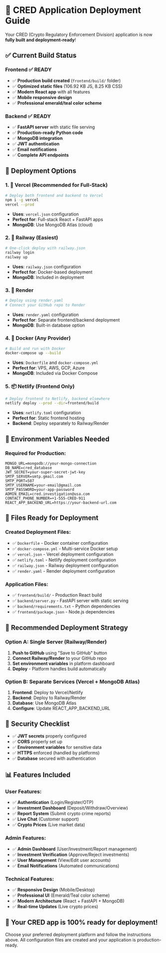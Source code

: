 # 🚀 CRED Application Deployment Guide

Your CRED (Crypto Regulatory Enforcement Division) application is now **fully built and deployment-ready**!

## ✅ **Current Build Status**

### **Frontend** ✅ READY
- ✅ **Production build created** (`frontend/build/` folder)
- ✅ **Optimized static files** (106.92 KB JS, 8.25 KB CSS)
- ✅ **Modern React app** with all features
- ✅ **Mobile responsive design**
- ✅ **Professional emerald/teal color scheme**

### **Backend** ✅ READY
- ✅ **FastAPI server** with static file serving
- ✅ **Production-ready Python code**
- ✅ **MongoDB integration**
- ✅ **JWT authentication** 
- ✅ **Email notifications**
- ✅ **Complete API endpoints**

## 🎯 **Deployment Options**

### **1. 🔵 Vercel (Recommended for Full-Stack)**
```bash
# Deploy both frontend and backend to Vercel
npm i -g vercel
vercel --prod
```
- **Uses**: `vercel.json` configuration
- **Perfect for**: Full-stack React + FastAPI apps
- **MongoDB**: Use MongoDB Atlas (cloud)

### **2. 🚂 Railway (Easiest)**
```bash
# One-click deploy with railway.json
railway login
railway up
```
- **Uses**: `railway.json` configuration
- **Perfect for**: Docker-based deployment
- **MongoDB**: Included in deployment

### **3. 🎨 Render**
```bash
# Deploy using render.yaml
# Connect your GitHub repo to Render
```
- **Uses**: `render.yaml` configuration
- **Perfect for**: Separate frontend/backend deployment
- **MongoDB**: Built-in database option

### **4. 🐳 Docker (Any Provider)**
```bash
# Build and run with Docker
docker-compose up --build
```
- **Uses**: `Dockerfile` and `docker-compose.yml`
- **Perfect for**: VPS, AWS, GCP, Azure
- **MongoDB**: Included via Docker Compose

### **5. 📦 Netlify (Frontend Only)**
```bash
# Deploy frontend to Netlify, backend elsewhere
netlify deploy --prod --dir=frontend/build
```
- **Uses**: `netlify.toml` configuration
- **Perfect for**: Static frontend hosting
- **Backend**: Deploy separately to Railway/Render

## 🔧 **Environment Variables Needed**

### **Required for Production:**
```env
MONGO_URL=mongodb://your-mongo-connection
DB_NAME=cred_database
JWT_SECRET=your-super-secret-jwt-key
SMTP_SERVER=smtp.gmail.com
SMTP_PORT=587
SMTP_USERNAME=your-email@gmail.com
SMTP_PASSWORD=your-app-password
ADMIN_EMAIL=cred.investigation@usa.com
CONTACT_PHONE_NUMBER=+1-555-CRED-911
REACT_APP_BACKEND_URL=https://your-backend-url.com
```

## 📁 **Files Ready for Deployment**

### **Created Deployment Files:**
- ✅ `Dockerfile` - Docker container configuration
- ✅ `docker-compose.yml` - Multi-service Docker setup
- ✅ `vercel.json` - Vercel deployment configuration
- ✅ `netlify.toml` - Netlify deployment configuration
- ✅ `railway.json` - Railway deployment configuration
- ✅ `render.yaml` - Render deployment configuration

### **Application Files:**
- ✅ `frontend/build/` - Production React build
- ✅ `backend/server.py` - FastAPI server with static serving
- ✅ `backend/requirements.txt` - Python dependencies
- ✅ `frontend/package.json` - Node.js dependencies

## 🎯 **Recommended Deployment Strategy**

### **Option A: Single Server (Railway/Render)**
1. **Push to GitHub** using "Save to GitHub" button
2. **Connect Railway/Render** to your GitHub repo
3. **Set environment variables** in platform dashboard
4. **Deploy** - Platform handles build automatically

### **Option B: Separate Services (Vercel + MongoDB Atlas)**
1. **Frontend**: Deploy to Vercel/Netlify
2. **Backend**: Deploy to Railway/Render  
3. **Database**: Use MongoDB Atlas
4. **Configure**: Update REACT_APP_BACKEND_URL

## 🔐 **Security Checklist**

- ✅ **JWT secrets** properly configured
- ✅ **CORS** properly set up
- ✅ **Environment variables** for sensitive data
- ✅ **HTTPS** enforced (handled by platforms)
- ✅ **Database** secured with authentication

## 📊 **Features Included**

### **User Features:**
- ✅ **Authentication** (Login/Register/OTP)
- ✅ **Investment Dashboard** (Deposit/Withdraw/Overview)
- ✅ **Report System** (Submit crypto crime reports)
- ✅ **Live Chat** (Customer support)
- ✅ **Crypto Prices** (Live market data)

### **Admin Features:**
- ✅ **Admin Dashboard** (User/Investment/Report management)
- ✅ **Investment Verification** (Approve/Reject investments)
- ✅ **User Management** (View/Edit user accounts)
- ✅ **Email Notifications** (Automated communications)

### **Technical Features:**
- ✅ **Responsive Design** (Mobile/Desktop)
- ✅ **Professional UI** (Emerald/Teal color scheme)
- ✅ **Modern Architecture** (React + FastAPI + MongoDB)
- ✅ **Real-time Updates** (Live crypto prices)

## 🚀 **Your CRED app is 100% ready for deployment!**

Choose your preferred deployment platform and follow the instructions above. All configuration files are created and your application is production-ready.